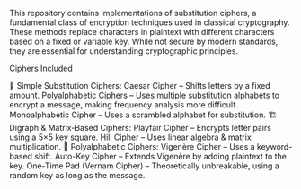 This repository contains implementations of substitution ciphers, a fundamental class of encryption techniques used in classical cryptography. These methods replace characters in plaintext with different characters based on a fixed or variable key. While not secure by modern standards, they are essential for understanding cryptographic principles.

Ciphers Included

🔄 Simple Substitution Ciphers:
Caesar Cipher – Shifts letters by a fixed amount.
Polyalphabetic Ciphers –  Uses multiple substitution alphabets to encrypt a message, making frequency analysis more difficult.
Monoalphabetic Cipher – Uses a scrambled alphabet for substitution.
🏗️ Digraph & Matrix-Based Ciphers:
Playfair Cipher – Encrypts letter pairs using a 5×5 key square.
Hill Cipher – Uses linear algebra & matrix multiplication.
🔢 Polyalphabetic Ciphers:
Vigenère Cipher – Uses a keyword-based shift.
Auto-Key Cipher – Extends Vigenère by adding plaintext to the key.
One-Time Pad (Vernam Cipher) – Theoretically unbreakable, using a random key as long as the message.
